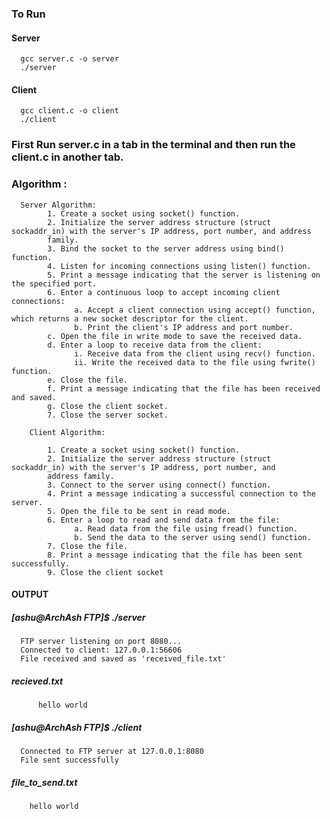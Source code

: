 ### To Run 
#### Server 
      gcc server.c -o server
      ./server 

#### Client
      gcc client.c -o client
      ./client  

### First Run server.c in a tab in the terminal and then run the client.c in another tab.

### Algorithm :
      Server Algorithm: 
            1. Create a socket using socket() function. 
            2. Initialize the server address structure (struct sockaddr_in) with the server's IP address, port number, and address 
            family. 
            3. Bind the socket to the server address using bind() function. 
            4. Listen for incoming connections using listen() function. 
            5. Print a message indicating that the server is listening on the specified port. 
            6. Enter a continuous loop to accept incoming client connections: 
                  a. Accept a client connection using accept() function, which returns a new socket descriptor for the client. 
                  b. Print the client's IP address and port number. 
            c. Open the file in write mode to save the received data. 
            d. Enter a loop to receive data from the client: 
                  i. Receive data from the client using recv() function. 
                  ii. Write the received data to the file using fwrite() function. 
            e. Close the file. 
            f. Print a message indicating that the file has been received and saved. 
            g. Close the client socket. 
            7. Close the server socket. 
           
        Client Algorithm: 
            
            1. Create a socket using socket() function. 
            2. Initialize the server address structure (struct sockaddr_in) with the server's IP address, port number, and 
            address family. 
            3. Connect to the server using connect() function. 
            4. Print a message indicating a successful connection to the server. 
            5. Open the file to be sent in read mode. 
            6. Enter a loop to read and send data from the file: 
                  a. Read data from the file using fread() function. 
                  b. Send the data to the server using send() function. 
            7. Close the file. 
            8. Print a message indicating that the file has been sent successfully. 
            9. Close the client socket

#### OUTPUT

##### [ashu@ArchAsh FTP]$ ./server
     
      FTP server listening on port 8080...
      Connected to client: 127.0.0.1:56606
      File received and saved as 'received_file.txt'


##### recieved.txt
          
          hello world


##### [ashu@ArchAsh FTP]$ ./client
      
      Connected to FTP server at 127.0.0.1:8080
      File sent successfully

##### file_to_send.txt
       
        hello world
